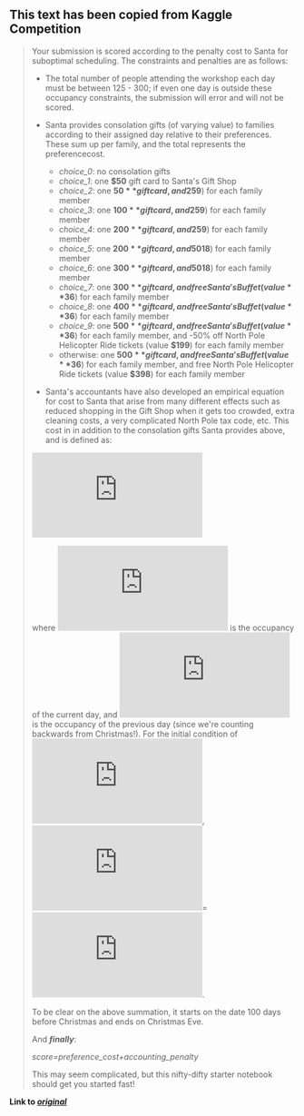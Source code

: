 
## This text has been copied from Kaggle Competition
>Your submission is scored according to the penalty cost to Santa for suboptimal scheduling. The constraints and penalties are as follows:
>- The total number of people attending the workshop each day must be between 125 - 300; if even one day is outside these occupancy constraints, the submission will error and will not be scored.
>-  Santa provides consolation gifts (of varying value) to families according to their assigned day relative to their preferences. These sum up per family, and the total represents the preferencecost. 
>    - _choice\_0_: no consolation gifts
>    - _choice\_1_: one **$50** gift card to Santa's Gift Shop
>    - _choice\_2_: one **$50** gift card, and 25% off Santa's Buffet (value **$9**) for each family member	
>    - _choice\_3_: one **$100** gift card, and 25% off Santa's Buffet (value **$9**) for each family member
>    - _choice\_4_: one **$200** gift card, and 25% off Santa's Buffet (value **$9**) for each family member	
>    - _choice\_5_: one **$200** gift card, and 50% off Santa's Buffet (value **$18**) for each family member
>    - _choice\_6_: one **$300** gift card, and 50% off Santa's Buffet (value **$18**) for each family member
>    - _choice\_7_: one **$300** gift card, and free Santa's Buffet (value **$36**) for each family member
>    - _choice\_8_: one **$400** gift card, and free Santa's Buffet (value **$36**) for each family member	
>    - _choice\_9_: one **$500** gift card, and free Santa's Buffet (value **$36**) for each family member, and -50% off North Pole Helicopter Ride tickets (value **$199**) for each family member
>    -  otherwise: one **$500** gift card, and free Santa's Buffet (value **$36**) for each family member, and free North Pole Helicopter Ride tickets (value **$398**) for each family member
>
>- Santa's accountants have also developed an empirical equation for cost to Santa that arise from many different effects such as reduced shopping in the Gift Shop when it gets too crowded, extra cleaning costs, a very complicated North Pole tax code, etc. This cost in in addition to the consolation gifts Santa provides above, and is defined as:
>
>![element2](http://latex.codecogs.com/gif.latex?%24%24accounting%5C%20penalty%20%3D%20%5Csum_%7Bd%3D100%7D%5E%7B1%7D%20%5Cfrac%7BN_%7Bd%7D%20-%20125%7D%7B400%7D%20%7BN_d%7D%5E%7B%28%20%5Cfrac%7B1%7D%7B2%7D%20&plus;%20%5Cfrac%7B%5Clvert%20N_d%20-N_%7Bd&plus;1%7D%20%5Crvert%7D%7B50%7D%20%29%7D%20%24%24)
>
>where ![nd](http://latex.codecogs.com/gif.latex?N_%7Bd%7D) is the occupancy of the current day, and ![ndp1](http://latex.codecogs.com/gif.latex?N_%7Bd&plus;1%7D) is the occupancy of the previous day (since we're counting backwards from Christmas!). For the initial condition of ![deq100](http://latex.codecogs.com/gif.latex?d%3D100), ![n101](http://latex.codecogs.com/gif.latex?N_%7B101%7D)=![n100](http://latex.codecogs.com/gif.latex?N_%7B100%7D).
>
>To be clear on the above summation, it starts on the date 100 days before Christmas and ends on Christmas Eve.
>
>And **_finally_**:
>
>_score=preference\_cost+accounting\_penalty_
>
> This may seem complicated, but this nifty-difty starter notebook should get you started fast!
>
**Link to _[original]( https://www.kaggle.com/c/santa-workshop-tour-2019/overview/description)_**
